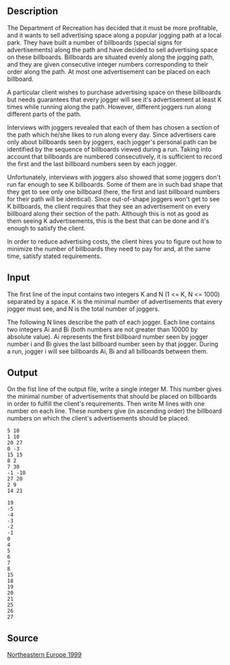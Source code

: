 <h2>Description</h2><p>The Department of Recreation has decided that it must be more profitable, and it wants to sell advertising space along a popular jogging path at a local park. They have built a number of billboards (special signs for advertisements) along the path and have decided to sell advertising space on these billboards. Billboards are situated evenly along the jogging path, and they are given consecutive integer numbers corresponding to their order along the path. At most one advertisement can be placed on each billboard. 
</p>
A particular client wishes to purchase advertising space on these billboards but needs guarantees that every jogger will see it's advertisement at least K times while running along the path. However, different joggers run along different parts of the path. 

Interviews with joggers revealed that each of them has chosen a section of the path which he/she likes to run along every day. Since advertisers care only about billboards seen by joggers, each jogger's personal path can be identified by the sequence of billboards viewed during a run. Taking into account that billboards are numbered consecutively, it is sufficient to record the first and the last billboard numbers seen by each jogger. 

Unfortunately, interviews with joggers also showed that some joggers don't run far enough to see K billboards. Some of them are in such bad shape that they get to see only one billboard (here, the first and last billboard numbers for their path will be identical). Since out-of-shape joggers won't get to see K billboards, the client requires that they see an advertisement on every billboard along their section of the path. Although this is not as good as them seeing K advertisements, this is the best that can be done and it's enough to satisfy the client. 

In order to reduce advertising costs, the client hires you to figure out how to minimize the number of billboards they need to pay for and, at the same time, satisfy stated requirements. 
<h2>Input</h2><p>The first line of the input contains two integers K and N (1 &lt;= K, N &lt;= 1000) separated by a space. K is the minimal number of advertisements that every jogger must see, and N is the total number of joggers. 
</p>
The following N lines describe the path of each jogger. Each line contains two integers Ai and Bi (both numbers are not greater than 10000 by absolute value). Ai represents the first billboard number seen by jogger number i and Bi gives the last billboard number seen by that jogger. During a run, jogger i will see billboards Ai, Bi and all billboards between them. 
<h2>Output</h2><p>On the fist line of the output file, write a single integer M. This number gives the minimal number of advertisements that should be placed on billboards in order to fulfill the client's requirements. Then write M lines with one number on each line. These numbers give (in ascending order) the billboard numbers on which the client's advertisements should be placed.</p><pre><code class="language-input1">5 10
1 10
20 27
0 -3
15 15
8 2
7 30
-1 -10
27 20
2 9
14 21</code></pre><pre><code class="language-output1">19
-5
-4
-3
-2
-1
0
4
5
6
7
8
15
18
19
20
21
25
26
27
</code></pre><h2>Source</h2><a href="searchproblem?field=source&amp;key=Northeastern+Europe+1999">Northeastern Europe 1999</a>
